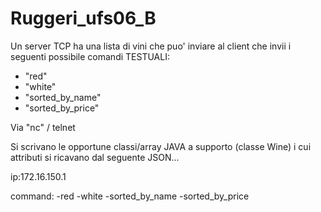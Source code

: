 # Ruggeri_ufs06_B
Un server TCP ha una lista di vini che puo' inviare
al client che invii i seguenti possibile comandi TESTUALI:

- "red"
- "white"
- "sorted_by_name"
- "sorted_by_price"

Via "nc" / telnet

Si scrivano le opportune classi/array JAVA a supporto (classe
Wine) i cui attributi si ricavano dal seguente JSON...

ip:172.16.150.1

command:
-red
-white
-sorted_by_name
-sorted_by_price
